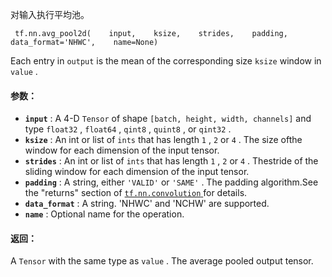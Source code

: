 对输入执行平均池。

```
 tf.nn.avg_pool2d(    input,    ksize,    strides,    padding,    data_format='NHWC',    name=None) 
```

Each entry in  `output`  is the mean of the corresponding size  `ksize` window in  `value` .

#### 参数：
- **`input`** : A 4-D  `Tensor`  of shape  `[batch, height, width, channels]`  and type `float32` ,  `float64` ,  `qint8` ,  `quint8` , or  `qint32` .
- **`ksize`** : An int or list of  `ints`  that has length  `1` ,  `2`  or  `4` . The size ofthe window for each dimension of the input tensor.
- **`strides`** : An int or list of  `ints`  that has length  `1` ,  `2`  or  `4` . Thestride of the sliding window for each dimension of the input tensor.
- **`padding`** : A string, either  `'VALID'`  or  `'SAME'` . The padding algorithm.See the "returns" section of [ `tf.nn.convolution` ](https://tensorflow.google.cn/api_docs/python/tf/nn/convolution) for details.
- **`data_format`** : A string. 'NHWC' and 'NCHW' are supported.
- **`name`** : Optional name for the operation.


#### 返回：
A  `Tensor`  with the same type as  `value` .  The average pooled output tensor.

